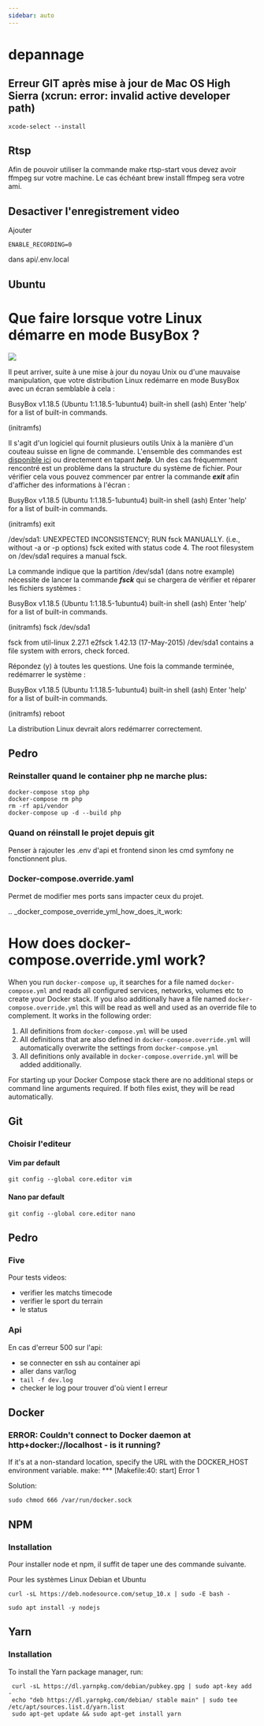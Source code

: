 ```yaml
---
sidebar: auto
---
```

# depannage

## Erreur GIT après mise à jour de Mac OS High Sierra (xcrun: error: invalid active developer path)

````
xcode-select --install
````

## Rtsp
Afin de pouvoir utiliser la commande make rtsp-start vous devez avoir ffmpeg sur votre machine. Le cas échéant brew install ffmpeg sera votre ami.

## Desactiver l'enregistrement video

Ajouter 
````
ENABLE_RECORDING=0
````
dans api/.env.local

##  Ubuntu

Que faire lorsque votre Linux démarre en mode BusyBox ?
===========================================================================================================================================================

![](https://www.extrem-network.com/wp-content/uploads/2018/10/Linux-logo-without-version-number-banner-sized.jpg)

Il peut arriver, suite à une mise à jour du noyau Unix ou d'une mauvaise manipulation, que votre distribution Linux redémarre en mode BusyBox avec un écran semblable à cela :

BusyBox v1.18.5 (Ubuntu 1:1.18.5-1ubuntu4) built-in shell (ash)
Enter 'help' for a list of built-in commands.

(initramfs)

Il s'agit d'un logiciel qui fournit plusieurs outils Unix à la manière d'un couteau suisse en ligne de commande. L'ensemble des commandes est [disponible ici](https://www.busybox.net/downloads/BusyBox.html#commands) ou directement en tapant ***help***. Un des cas fréquemment rencontré est un problème dans la structure du système de fichier. Pour vérifier cela vous pouvez commencer par entrer la commande ***exit*** afin d'afficher des informations à l'écran :

BusyBox v1.18.5 (Ubuntu 1:1.18.5-1ubuntu4) built-in shell (ash)
Enter 'help' for a list of built-in commands.

(initramfs) exit

/dev/sda1: UNEXPECTED INCONSISTENCY; RUN fsck MANUALLY.
(i.e., without -a or -p options)
fsck exited with status code 4.
The root filesystem on /dev/sda1 requires a manual fsck.

La commande indique que la partition /dev/sda1 (dans notre example) nécessite de lancer la commande ***fsck*** qui se chargera de vérifier et réparer les fichiers systèmes :

BusyBox v1.18.5 (Ubuntu 1:1.18.5-1ubuntu4) built-in shell (ash)
Enter 'help' for a list of built-in commands.

(initramfs) fsck /dev/sda1

fsck from util-linux 2.27.1
e2fsck 1.42.13 (17-May-2015)
/dev/sda1 contains a file system with errors, check forced.

Répondez (y) à toutes les questions. Une fois la commande terminée, redémarrer le système :

BusyBox v1.18.5 (Ubuntu 1:1.18.5-1ubuntu4) built-in shell (ash)
Enter 'help' for a list of built-in commands.

(initramfs) reboot

La distribution Linux devrait alors redémarrer correctement.


## Pedro

### Reinstaller quand le container php ne marche plus:

````
docker-compose stop php
docker-compose rm php
rm -rf api/vendor
docker-compose up -d --build php

````

### Quand on réinstall le projet depuis git

Penser à rajouter les .env d'api et frontend sinon les cmd symfony ne fonctionnent plus.


### Docker-compose.override.yaml

Permet de modifier mes ports sans impacter ceux du projet.

.. _docker_compose_override_yml_how_does_it_work:

How does docker-compose.override.yml work?
==========================================

When you run ``docker-compose up``, it searches for a file named ``docker-compose.yml`` and reads
all configured services, networks, volumes etc to create your Docker stack. If you also
additionally have a file named ``docker-compose.override.yml`` this will be read as well and used
as an override file to complement. It works in the following order:

1. All definitions from ``docker-compose.yml`` will be used
2. All definitions that are also defined in ``docker-compose.override.yml`` will automatically
   overwrite the settings from ``docker-compose.yml``
3. All definitions only available in ``docker-compose.override.yml`` will be added additionally.

For starting up your Docker Compose stack there are no additional steps or command line arguments
required. If both files exist, they will be read automatically.


## Git

 ### Choisir l'editeur 
 
 #### Vim par default
 
 ````
git config --global core.editor vim
````
 #### Nano par default
 
 ````
git config --global core.editor nano
 ````

## Pedro 

### Five

Pour tests videos:

- verifier les matchs timecode
- verifier le sport du terrain 
- le status

### Api

En cas d'erreur 500 sur l'api:

- se connecter en ssh au container api
- aller dans var/log
- ```` tail -f dev.log ````
- checker le log pour trouver d'où vient l erreur


## Docker 

### ERROR: Couldn't connect to Docker daemon at http+docker://localhost - is it running?

If it's at a non-standard location, specify the URL with the DOCKER_HOST environment variable.
make: *** [Makefile:40: start] Error 1

Solution:
````
sudo chmod 666 /var/run/docker.sock
````
## NPM

### Installation
  Pour installer node et npm, il suffit de taper une des commande suivante.
    
  
   Pour les systèmes Linux Debian et Ubuntu
     
    curl -sL https://deb.nodesource.com/setup_10.x | sudo -E bash -
    
    sudo apt install -y nodejs
    
## Yarn

### Installation

To install the Yarn package manager, run:

     curl -sL https://dl.yarnpkg.com/debian/pubkey.gpg | sudo apt-key add -
     echo "deb https://dl.yarnpkg.com/debian/ stable main" | sudo tee /etc/apt/sources.list.d/yarn.list
     sudo apt-get update && sudo apt-get install yarn
    
